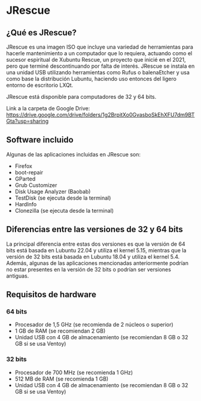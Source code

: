 # JRescue

## ¿Qué es JRescue?

JRescue es una imagen ISO que incluye una variedad de herramientas para hacerle mantenimiento a un computador que lo requiera, actuando como el sucesor espiritual de Xubuntu Rescue, un proyecto que inicié en el 2021, pero que terminé descontinuando por falta de interés. JRescue se instala en una unidad USB utilizando herramientas como Rufus o balenaEtcher y usa como base la distribución Lubuntu, haciendo uso entonces del ligero entorno de escritorio LXQt.

JRescue está disponible para computadores de 32 y 64 bits.

Link a la carpeta de Google Drive: https://drive.google.com/drive/folders/1g2BrpitXo0GvasboSkEhXFU7dm9BTGta?usp=sharing

## Software incluido

Algunas de las aplicaciones incluidas en JRescue son:

- Firefox
- boot-repair
- GParted
- Grub Customizer
- Disk Usage Analyzer (Baobab)
- TestDisk (se ejecuta desde la terminal)
- HardInfo
- Clonezilla (se ejecuta desde la terminal)

## Diferencias entre las versiones de 32 y 64 bits

La principal diferencia entre estas dos versiones es que la versión de 64 bits está basada en Lubuntu 22.04 y utiliza el kernel 5.15, mientras que la versión de 32 bits está basada en Lubuntu 18.04 y utiliza el kernel 5.4. Además, algunas de las aplicaciones mencionadas anteriormente podrían no estar presentes en la versión de 32 bits o podrían ser versiones antiguas.

## Requisitos de hardware

### 64 bits

- Procesador de 1,5 GHz (se recomienda de 2 núcleos o superior)
- 1 GB de RAM (se recomiendan 2 GB)
- Unidad USB con 4 GB de almacenamiento (se recomiendan 8 GB o 32 GB si se usa Ventoy)

### 32 bits

- Procesador de 700 MHz (se recomienda 1 GHz)
- 512 MB de RAM (se recomienda 1 GB)
- Unidad USB con 4 GB de almacenamiento (se recomiendan 8 GB o 32 GB si se usa Ventoy)

